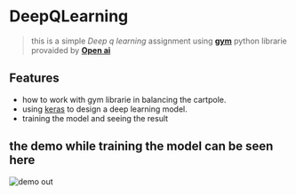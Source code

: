 # DeepQLearning
> this is a simple *Deep q learning* assignment using <b>[gym](https://gym.openai.com)</b> python librarie provaided by <b>[Open ai](https://openai.com)</b></br>

## Features
+ how to work with gym librarie in balancing the cartpole.
+ using [keras](https://keras.io) to design a deep learning model.
+ training the model and seeing the result 

## the demo while training the model can be seen here
![demo out](Images/trim.gif)
